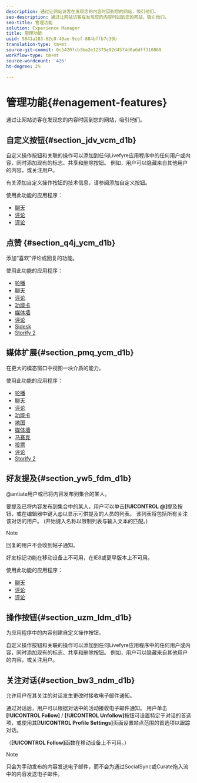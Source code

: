 ```yaml
---
description: 通过让网站访客在发现您的内容时回到您的网站，吸引他们。
seo-description: 通过让网站访客在发现您的内容时回到您的网站，吸引他们。
seo-title: 管理功能
solution: Experience Manager
title: 管理功能
uuid: 5841a183-62c0-40ae-9cef-884bffb7c39b
translation-type: tm+mt
source-git-commit: 0c5420fcb3ba2e12375e92d4574d0a6dff310869
workflow-type: tm+mt
source-wordcount: '426'
ht-degree: 2%

---
```



# 管理功能{#enagement-features}

通过让网站访客在发现您的内容时回到您的网站，吸引他们。

## 自定义按钮{#section_jdv_vcm_d1b}

自定义操作按钮和关联的操作可以添加到任何Livefyre应用程序中的任何用户或内容，同时添加现有的标志、共享和删除按钮。 例如，用户可以隐藏来自其他用户的内容，或关注用户。

有关添加自定义操作按钮的技术信息，请参阅添加自定义按钮。

使用此功能的应用程序：

* [聊天](../c-about-apps/c-chat-app/c-chat-app.md#c_chat_app)
* [评论](/help/using/c-about-apps/c-comments/c-comments.md)
* [评论](../c-about-apps/c-reviews-app/c-reviews-app.md#c_reviews_app)

## 点赞 {#section_q4j_ycm_d1b}

添加“喜欢”评论或回复的功能。

使用此功能的应用程序：

* [轮播](../c-about-apps/c-carousel-app/c-carousel-app.md#c_carousel_app)
* [聊天](../c-about-apps/c-chat-app/c-chat-app.md#c_chat_app)
* [评论](/help/using/c-about-apps/c-comments/c-comments.md)
* [功能卡](../c-about-apps/c-feature-card-app/c-feature-card-app.md#c_feature_card_app)
* [媒体墙](../c-about-apps/c-media-wall-app/c-media-wall-app.md#c_media_wall_app)
* [评论](../c-about-apps/c-reviews-app/c-reviews-app.md#c_reviews_app)
* [Sidesk](../c-about-apps/c-sidenotes-app/c-sidenotes-app.md#c_sidenotes_app)
* [Storify 2](../c-about-apps/c-storify2/c-storify2.md#c_storify2)

## 媒体扩展{#section_pmq_ycm_d1b}

在更大的模态窗口中视图一块介质的能力。

使用此功能的应用程序：

* [轮播](../c-about-apps/c-carousel-app/c-carousel-app.md#c_carousel_app)
* [聊天](../c-about-apps/c-chat-app/c-chat-app.md#c_chat_app)
* [评论](/help/using/c-about-apps/c-comments/c-comments.md)
* [功能卡](../c-about-apps/c-feature-card-app/c-feature-card-app.md#c_feature_card_app)
* [地图](../c-about-apps/c-map-app/c-map-app.md#c_map_app)
* [媒体墙](../c-about-apps/c-media-wall-app/c-media-wall-app.md#c_media_wall_app)
* [马赛克](../c-about-apps/c-mosaic-app/c-mosaic-app.md#c_mosaic_app)
* [投票](../c-about-apps/c-polls-app/c-polls-app.md#c_polls_app)
* [评论](../c-about-apps/c-reviews-app/c-reviews-app.md#c_reviews_app)
* [Storify 2](../c-about-apps/c-storify2/c-storify2.md#c_storify2)

## 好友提及{#section_yw5_fdm_d1b}

@antiate用户或已将内容发布到集合的某人。

要提及已将内容发布到集合中的某人，用户可以单击&#x200B;**[!UICONTROL @]**&#x200B;提及按钮，或在编辑器中键入@以显示可供提及的人员的列表。 该列表将包括所有关注该对话的用户。 (开始键入名称以限制列表与输入文本的匹配。)

>[!NOTE]
>
>回复的用户不会收到帖子通知。

好友标记功能在移动设备上不可用，在IE8或更早版本上不可用。

使用此功能的应用程序：

* [聊天](../c-about-apps/c-chat-app/c-chat-app.md#c_chat_app)
* [评论](/help/using/c-about-apps/c-comments/c-comments.md)
* [评论](../c-about-apps/c-reviews-app/c-reviews-app.md#c_reviews_app)

## 操作按钮{#section_uzm_ldm_d1b}

为应用程序中的内容创建自定义操作按钮。

自定义操作按钮和关联的操作可以添加到任何Livefyre应用程序中的任何用户或内容，同时添加现有的标志、共享和删除按钮。 例如，用户可以隐藏来自其他用户的内容，或关注用户。

## 关注对话{#section_bw3_ndm_d1b}

允许用户在其关注的对话发生更改时接收电子邮件通知。

通过对话后，用户可以根据对话中的活动接收电子邮件通知。 用户单击&#x200B;**[!UICONTROL Follow]** / **[!UICONTROL Unfollow]**&#x200B;按钮可设置特定于对话的首选项，或使用其&#x200B;**[!UICONTROL Profile Settings]**&#x200B;页面设置站点范围的首选项以跟踪对话。

（**[!UICONTROL Follow]**&#x200B;函数在移动设备上不可用。）

>[!NOTE]
>
>只会为手动发布的内容发送电子邮件，而不会为通过SocialSync或Curate拖入流中的内容发送电子邮件。

